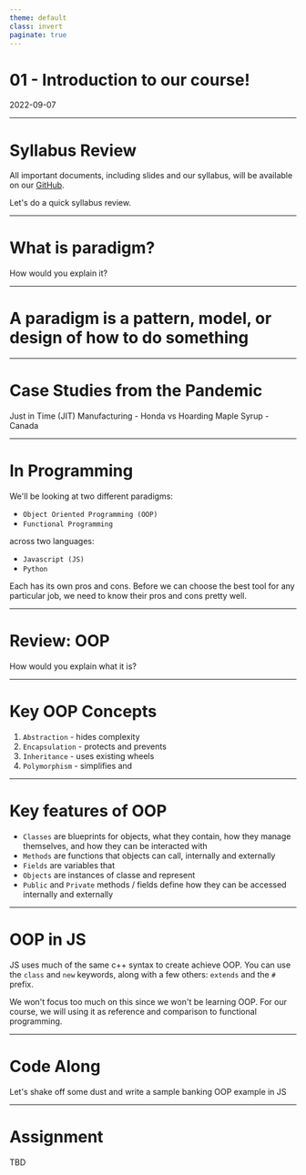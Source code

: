 ```yaml
---
theme: default
class: invert
paginate: true
---
```


# 01 - Introduction to our course!
2022-09-07

---

# Syllabus Review

All important documents, including slides and our syllabus, will be available on our [GitHub](https://github.com/jonathan-chin/mec-cs).

Let's do a quick syllabus review.

---

# What is paradigm?
How would you explain it?

---

# A paradigm is a pattern, model, or design of how to do something

---


# Case Studies from the Pandemic

Just in Time (JIT) Manufacturing - Honda
vs
Hoarding Maple Syrup - Canada

---

# In Programming

We'll be looking at two different paradigms:
- `Object Oriented Programming (OOP)`
- `Functional Programming`

across two languages:

- `Javascript (JS)`
- `Python`

Each has its own pros and cons. Before we can choose the best tool for any particular job, we need to know their pros and cons pretty well.

---

# Review: OOP
How would you explain what it is?

---

# Key OOP Concepts

1. `Abstraction` - hides complexity
2. `Encapsulation` - protects and prevents
3. `Inheritance` - uses existing wheels
4. `Polymorphism` - simplifies and 

---

# Key features of OOP

- `Classes` are blueprints for objects, what they contain, how they manage themselves, and how they can be interacted with
- `Methods` are functions that objects can call, internally and externally
- `Fields` are variables that 
- `Objects` are instances of classe and represent 
- `Public` and `Private` methods / fields define how they can be accessed internally and externally

---

# OOP in JS

JS uses much of the same c++ syntax to create achieve OOP. You can use the `class` and `new` keywords, along with a few others: `extends` and the `#` prefix.

We won't focus too much on this since we won't be learning OOP. For our course, we will using it as reference and comparison to functional programming.

---

# Code Along

Let's shake off some dust and write a sample banking OOP example in JS

---

# Assignment

TBD
